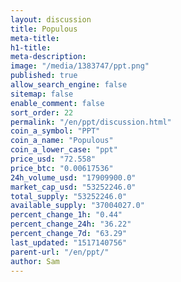 ```yaml
---
layout: discussion
title: Populous
meta-title: 
h1-title: 
meta-description: 
image: "/media/1383747/ppt.png"
published: true
allow_search_engine: false
sitemap: false
enable_comment: false
sort_order: 22
permalink: "/en/ppt/discussion.html"
coin_a_symbol: "PPT"
coin_a_name: "Populous"
coin_a_lower_case: "ppt"
price_usd: "72.558"
price_btc: "0.00617536"
24h_volume_usd: "17909900.0"
market_cap_usd: "53252246.0"
total_supply: "53252246.0"
available_supply: "37004027.0"
percent_change_1h: "0.44"
percent_change_24h: "36.22"
percent_change_7d: "63.29"
last_updated: "1517140756"
parent-url: "/en/ppt/"
author: Sam
---
```


